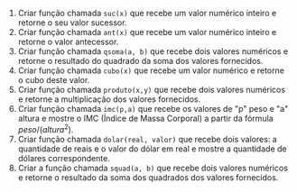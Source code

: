 1. Criar função chamada `suc(x)` que recebe um valor numérico inteiro e retorne o seu valor sucessor.
2. Criar função chamada `ant(x)` que recebe um valor numérico inteiro e retorne o valor antecessor.
3. Criar função chamada `qsoma(a, b)` que recebe dois valores numéricos e retorne o resultado do quadrado da soma dos valores fornecidos.
4. Criar função chamada `cubo(x)` que recebe um valor numérico e retorne o cubo deste valor.
5. Criar função chamada `produto(x,y)` que recebe dois valores numéricos e retorne a multiplicação dos valores fornecidos.
6. Criar função chamada `imc(p,a)` que recebe os valores de "p" peso e "a" altura e mostre o IMC (Índice de Massa Corporal) a partir da fórmula $`peso/(altura^2)`$.
7. Criar função chamada `dolar(real, valor)` que recebe dois valores: a quantidade de reais e o valor do dólar em real e mostre a quantidade de dólares correspondente.
8. Criar a função chamada `squad(a, b)` que recebe dois valores numéricos e retorne o resultado da soma dos quadrados dos valores fornecidos.